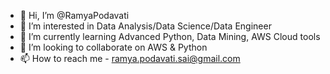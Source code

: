 - 👋 Hi, I’m @RamyaPodavati
- 👀 I’m interested in Data Analysis/Data Science/Data Engineer
- 🌱 I’m currently learning Advanced Python, Data Mining, AWS Cloud tools
- 💞️ I’m looking to collaborate on AWS & Python
- 📫 How to reach me - ramya.podavati.sai@gmail.com

<!---
RamyaPodavati/RamyaPodavati is a ✨ special ✨ repository because its `README.md` (this file) appears on your GitHub profile.
You can click the Preview link to take a look at your changes.
--->
